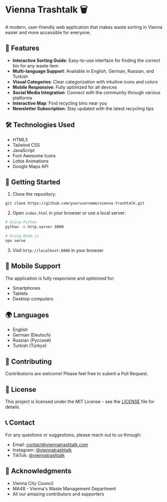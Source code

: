 # Vienna Trashtalk 🗑️

A modern, user-friendly web application that makes waste sorting in Vienna easier and more accessible for everyone.

## 🌟 Features

- **Interactive Sorting Guide**: Easy-to-use interface for finding the correct bin for any waste item
- **Multi-language Support**: Available in English, German, Russian, and Turkish
- **Visual Categories**: Clear categorization with intuitive icons and colors
- **Mobile Responsive**: Fully optimized for all devices
- **Social Media Integration**: Connect with the community through various platforms
- **Interactive Map**: Find recycling bins near you
- **Newsletter Subscription**: Stay updated with the latest recycling tips

## 🛠️ Technologies Used

- HTML5
- Tailwind CSS
- JavaScript
- Font Awesome Icons
- Lottie Animations
- Google Maps API

## 🚀 Getting Started

1. Clone the repository:
```bash
git clone https://github.com/yourusername/vienna-trashtalk.git
```

2. Open `index.html` in your browser or use a local server:
```bash
# Using Python
python -m http.server 8000

# Using Node.js
npx serve
```

3. Visit `http://localhost:8000` in your browser

## 📱 Mobile Support

The application is fully responsive and optimized for:
- Smartphones
- Tablets
- Desktop computers

## 🌍 Languages

- English
- German (Deutsch)
- Russian (Русский)
- Turkish (Türkçe)

## 🤝 Contributing

Contributions are welcome! Please feel free to submit a Pull Request.

## 📄 License

This project is licensed under the MIT License - see the [LICENSE](LICENSE) file for details.

## 📞 Contact

For any questions or suggestions, please reach out to us through:
- Email: contact@viennatrashtalk.com
- Instagram: [@viennatrashtalk](https://www.instagram.com/viennatrashtalk)
- TikTok: [@viennatrashtalk](https://www.tiktok.com/@viennatrashtalk)

## 🙏 Acknowledgments

- Vienna City Council
- MA48 - Vienna's Waste Management Department
- All our amazing contributors and supporters 